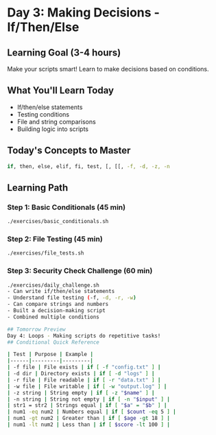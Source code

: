 # Day 3: Making Decisions - If/Then/Else

## Learning Goal (3-4 hours)
Make your scripts smart! Learn to make decisions based on conditions.

## What You'll Learn Today
- If/then/else statements
- Testing conditions
- File and string comparisons
- Building logic into scripts

## Today's Concepts to Master
```bash
if, then, else, elif, fi, test, [, [[, -f, -d, -z, -n
```

## Learning Path

### Step 1: Basic Conditionals (45 min)
```bash
./exercises/basic_conditionals.sh
```

### Step 2: File Testing (45 min)
```bash
./exercises/file_tests.sh
```

### Step 3: Security Check Challenge (60 min)
```bash
./exercises/daily_challenge.sh
- Can write if/then/else statements
- Understand file testing (-f, -d, -r, -w)
- Can compare strings and numbers
- Built a decision-making script
- Combined multiple conditions

## Tomorrow Preview
Day 4: Loops - Making scripts do repetitive tasks!
## Conditional Quick Reference

| Test | Purpose | Example |
|------|---------|---------|
| -f file | File exists | if [ -f "config.txt" ] |
| -d dir | Directory exists | if [ -d "logs" ] |
| -r file | File readable | if [ -r "data.txt" ] |
| -w file | File writable | if [ -w "output.log" ] |
| -z string | String empty | if [ -z "$name" ] |
| -n string | String not empty | if [ -n "$input" ] |
| str1 = str2 | Strings equal | if [ "$a" = "$b" ] |
| num1 -eq num2 | Numbers equal | if [ $count -eq 5 ] |
| num1 -gt num2 | Greater than | if [ $age -gt 18 ] |
| num1 -lt num2 | Less than | if [ $score -lt 100 ] |
